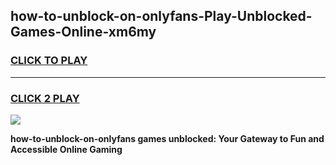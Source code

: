 
## how-to-unblock-on-onlyfans-Play-Unblocked-Games-Online-xm6my
<h3>
<a href="https://premium76.site?title=how-to-unblock-on-onlyfans&ref=25A">CLICK TO PLAY</a></h3>
<hr>

<h3>
<a href="https://premium76.site?title=how-to-unblock-on-onlyfans&ref=25A">CLICK 2 PLAY</a>
  
</h3>

<a href="https://premium76.site?title=how-to-unblock-on-onlyfans&ref=25A"><img src="https://clearcache.store/games.png"></a>


**how-to-unblock-on-onlyfans games unblocked: Your Gateway to Fun and Accessible Online Gaming**
